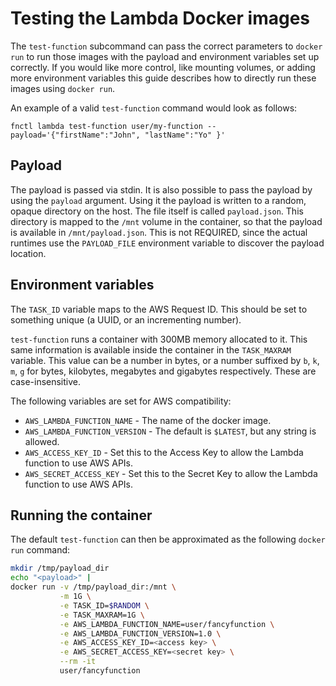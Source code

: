 # Testing the Lambda Docker images

The `test-function` subcommand can pass the correct parameters to `docker run`
to run those images with the payload and environment variables set up
correctly. If you would like more control, like mounting volumes, or adding
more environment variables this guide describes how to directly run these
images using `docker run`.

An example of a valid `test-function` command would look as follows:
```
fnctl lambda test-function user/my-function --payload='{"firstName":"John", "lastName":"Yo" }'
```

## Payload

The payload is passed via stdin.
It is also possible to pass the payload by using the `payload` argument. Using it the payload is written to a random, opaque directory on the host.
The file itself is called `payload.json`. This directory is mapped to the
`/mnt` volume in the container, so that the payload is available in
`/mnt/payload.json`. This is not REQUIRED, since the actual runtimes use the
`PAYLOAD_FILE` environment variable to discover the payload location.


## Environment variables

The `TASK_ID` variable maps to the AWS Request ID. This should be set to
something unique (a UUID, or an incrementing number).

`test-function` runs a container with 300MB memory allocated to it. This same
information is available inside the container in the `TASK_MAXRAM` variable.
This value can be a number in bytes, or a number suffixed by `b`, `k`, `m`, `g`
for bytes, kilobytes, megabytes and gigabytes respectively. These are
case-insensitive.

The following variables are set for AWS compatibility:
* `AWS_LAMBDA_FUNCTION_NAME` - The name of the docker image.
* `AWS_LAMBDA_FUNCTION_VERSION` - The default is `$LATEST`, but any string is
  allowed.
* `AWS_ACCESS_KEY_ID` - Set this to the Access Key to allow the Lambda function
  to use AWS APIs.
* `AWS_SECRET_ACCESS_KEY` - Set this to the Secret Key to allow the Lambda
  function to use AWS APIs.

## Running the container

The default `test-function` can then be approximated as the following `docker
run` command:

```sh
mkdir /tmp/payload_dir
echo "<payload>" |
docker run -v /tmp/payload_dir:/mnt \
           -m 1G \
           -e TASK_ID=$RANDOM \
           -e TASK_MAXRAM=1G \
           -e AWS_LAMBDA_FUNCTION_NAME=user/fancyfunction \
           -e AWS_LAMBDA_FUNCTION_VERSION=1.0 \
           -e AWS_ACCESS_KEY_ID=<access key> \
           -e AWS_SECRET_ACCESS_KEY=<secret key> \
           --rm -it
           user/fancyfunction
```
